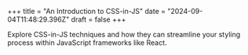 +++
title = "An Introduction to CSS-in-JS"
date = "2024-09-04T11:48:29.396Z"
draft = false
+++

Explore CSS-in-JS techniques and how they can streamline your styling process within JavaScript frameworks like React.
        